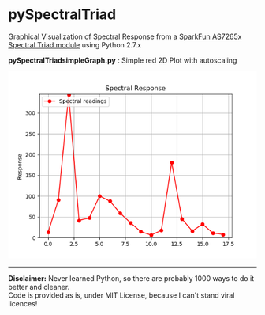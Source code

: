 # pySpectralTriad
Graphical Visualization of Spectral Response from a <a href="https://www.sparkfun.com/products/15050">SparkFun AS7265x Spectral Triad module</a> using Python 2.7.x


<b>pySpectralTriadsimpleGraph.py</b> : Simple red 2D Plot with autoscaling

![Screenshot](docs/spectre_app.png)
<hr>
<b>Disclaimer:</b> Never learned Python, so there are probably 1000 ways to do it better and cleaner.<br>
            Code is provided as is, under MIT License, because I can't stand viral licences!

